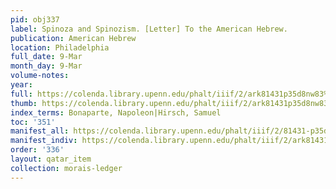 ```yaml
---
pid: obj337
label: Spinoza and Spinozism. [Letter] To the American Hebrew.
publication: American Hebrew
location: Philadelphia
full_date: 9-Mar
month_day: 9-Mar
volume-notes:
year:
full: https://colenda.library.upenn.edu/phalt/iiif/2/ark81431p35d8nw83%2FSHA256E-s7015077--abd71e696f80efce6e97e7ac1b93763d1f714d7886980d3a335ec4a7daa2c7c4.jpeg/full/3500,/0/default.jpg
thumb: https://colenda.library.upenn.edu/phalt/iiif/2/ark81431p35d8nw83%2FSHA256E-s7015077--abd71e696f80efce6e97e7ac1b93763d1f714d7886980d3a335ec4a7daa2c7c4.jpeg/full/!200,200/0/default.jpg
index_terms: Bonaparte, Napoleon|Hirsch, Samuel
toc: '351'
manifest_all: https://colenda.library.upenn.edu/phalt/iiif/2/81431-p35d8nw83/manifest
manifest_indiv: https://colenda.library.upenn.edu/phalt/iiif/2/ark81431p35d8nw83%2FSHA256E-s7015077--abd71e696f80efce6e97e7ac1b93763d1f714d7886980d3a335ec4a7daa2c7c4.jpeg
order: '336'
layout: qatar_item
collection: morais-ledger
---
```

